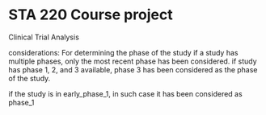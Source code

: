 # STA 220 Course project
Clinical Trial Analysis

considerations:
For determining the phase of the study
if a study has multiple phases, only the most recent phase has been considered. if study has phase 1, 2, and 3 available, phase 3 has been considered as the phase of the study.

if the study is in early_phase_1, in such case it has been considered as phase_1